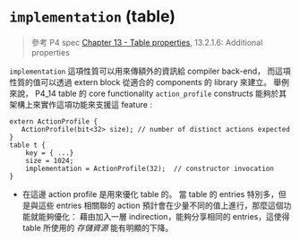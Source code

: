 # `implementation` (table)

> 參考 P4 spec [Chapter 13 - Table properties](https://p4.org/p4-spec/docs/P4-16-v1.1.0-draft.html#sec-table-props), 13.2.1.6: Additional properties

`implementation` 這項性質可以用來傳額外的資訊給 compiler back-end， 而這項性質的值可以透過 extern block 從適合的 components 的 library 來建立。 舉例來說， P4_14 table 的 core functionality `action_profile` constructs 能夠於其架構上來實作這項功能來支援這 feature :

```p4
extern ActionProfile {
   ActionProfile(bit<32> size); // number of distinct actions expected
}
table t {
    key = { ...}
    size = 1024;
    implementation = ActionProfile(32);  // constructor invocation
}
```

* 在這邊 action profile 是用來優化 table 的。 當 table 的 entries 特別多，但是與這些 entries 相關聯的 action 預計會在少量不同的值上進行，那麼這個功能就能夠優化： 藉由加入一層 indirection，能夠分享相同的 entries，這使得 table 所使用的 *存儲資源* 能有明顯的下降。
